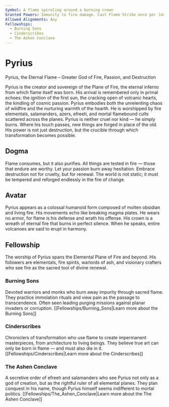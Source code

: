 ```yaml
---
Symbol: A flame spiraling around a burning crown
Granted Powers: Immunity to fire damage. Cast Flame Strike once per long rest. Followers’ fire-based spells are always treated as if cast in optimal conditions (e.g. dry, flammable, high-oxygen).
Allowed Alignments: Any
Fellowships:
  - Burning Sons
  - Cinderscribes
  - The Ashen Conclave
---
```


# Pyrius

Pyrius, the Eternal Flame – Greater God of Fire, Passion, and Destruction

Pyrius is the creator and sovereign of the Plane of Fire, the eternal inferno from which flame itself was born. His arrival is remembered only in primal echoes: the ignition of the first sun, the cracking open of volcanic hearts, the kindling of cosmic passion. Pyrius embodies both the unrelenting chaos of wildfire and the nurturing warmth of the hearth. He is worshipped by fire elementals, salamanders, azers, efreeti, and mortal flamebound cults scattered across the planes.
Pyrius is neither cruel nor kind — he simply burns. Where his touch passes, new things are forged in place of the old. His power is not just destruction, but the crucible through which transformation becomes possible.

## Dogma
 Flame consumes, but it also purifies. All things are tested in fire — those that endure are worthy. Let your passion burn away hesitation. Embrace destruction not for cruelty, but for renewal. The world is not static; it must be tempered and reforged endlessly in the fire of change.

## Avatar
 Pyrius appears as a colossal humanoid form composed of molten obsidian and living fire. His movements echo like breaking magma plates. He wears no armor, for flame is his defense and wrath his offense. His crown is a wreath of eternal fire that burns in perfect silence. When he speaks, entire volcanoes are said to erupt in harmony.

## Fellowship
 The worship of Pyrius spans the Elemental Plane of Fire and beyond. His followers are elementals, fire spirits, warlords of ash, and visionary crafters who see fire as the sacred tool of divine renewal.

### Burning Sons
Devoted warriors and monks who burn away impurity through sacred flame. They practice immolation rituals and view pain as the passage to transcendence. Often seen leading purging missions against planar invaders or corruption.
[[Fellowships/Burning_Sons|Learn more about the Burning Sons]]

### Cinderscribes
Chroniclers of transformation who use flame to create impermanent masterpieces, from architecture to living beings. They believe true art can only be born in flame — and must also die in it.
[[Fellowships/Cinderscribes|Learn more about the Cinderscribes]]

### The Ashen Conclave
A secretive order of efreeti and salamanders who see Pyrius not only as a god of creation, but as the rightful ruler of all elemental planes. They plan conquest in his name, though Pyrius himself seems indifferent to mortal politics.
[[Fellowships/The_Ashen_Conclave|Learn more about the The Ashen Conclave]]
